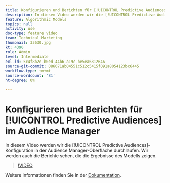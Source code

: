 ```yaml
---
title: Konfigurieren und Berichten für [!UICONTROL Predictive Audiences] im Audience Manager
description: In diesem Video werden wir die [!UICONTROL Predictive Audiences]-Konfiguration in der Audience Manager-Oberfläche durchlaufen. Wir werden auch die Berichte sehen, die die Ergebnisse des Modells zeigen.
feature: Algorithmic Models
topics: null
activity: use
doc-type: feature video
team: Technical Marketing
thumbnail: 33630.jpg
kt: 4390
role: Admin
level: Intermediate
exl-id: 5c4f8b2e-b0ed-44b6-a19c-be5ea6312646
source-git-commit: 086071ab04551c512c5415f091a8054123bc6445
workflow-type: tm+mt
source-wordcount: '81'
ht-degree: 0%

---
```


# Konfigurieren und Berichten für [!UICONTROL Predictive Audiences] im Audience Manager

In diesem Video werden wir die [!UICONTROL Predictive Audiences]-Konfiguration in der Audience Manager-Oberfläche durchlaufen. Wir werden auch die Berichte sehen, die die Ergebnisse des Modells zeigen.

>[!VIDEO](https://video.tv.adobe.com/v/33630/?quality=12)

Weitere Informationen finden Sie in der [Dokumentation](https://experienceleague.adobe.com/docs/audience-manager/user-guide/features/algorithmic-models/predictive-audiences/predictive-audiences.html).
